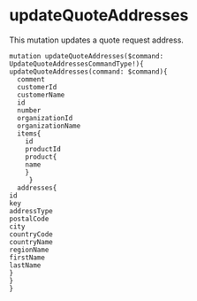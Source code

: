 # updateQuoteAddresses

This mutation updates a quote request address.


```
mutation updateQuoteAddresses($command: UpdateQuoteAddressesCommandType!){
updateQuoteAddresses(command: $command){
  comment
  customerId
  customerName
  id
  number
  organizationId
  organizationName
  items{
    id
    productId
    product{
    name
    }
     }
  addresses{
id
key
addressType
postalCode
city
countryCode
countryName
regionName
firstName
lastName
}
}
}
```
